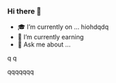 ### Hi there 👋
- 🎓 I’m currently on ...  hiohdqdq
- 🌱 I’m currently earning
- 💬 Ask me about ...
<!--
**pablojj1808/pablojj1808** is a ✨ _special_ ✨ repository because its `README.md` (this file) appears on your GitHub profile.

Here are some ideas to get you starthqqed:

- 🔭 I’m currently working on ...
- 🌱 I’m currently learning ...
- 👯 I’m looking to collaborate on ...
- 🤔 I’m looking for help with ...
- 💬 Ask me about ...
- 📫 How to reach me: ...
- 😄 Pronouns: ...
- ⚡ Fun fact: ...
-->q    q
qqqqqqq
